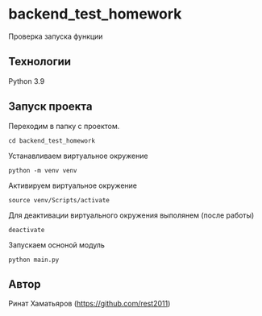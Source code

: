 # backend_test_homework
Проверка запуска функции

## Технологии
Python 3.9

## Запуск проекта
Переходим в папку с проектом.
```
cd backend_test_homework
```
Устанавливаем виртуальное окружение
```
python -m venv venv
```
Активируем виртуальное окружение
```
source venv/Scripts/activate
```
Для деактивации виртуального окружения выполянем (после работы)
```
deactivate
```
Запускаем осноной модуль
```
python main.py
```

## Автор
Ринат Хаматьяров (https://github.com/rest2011)
